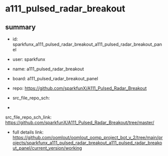 # a111_pulsed_radar_breakout
 
## summary 
* id: sparkfunx_a111_pulsed_radar_breakout_a111_pulsed_radar_breakout_panel
* user: sparkfunx
* name: a111_pulsed_radar_breakout
* board: a111_pulsed_radar_breakout_panel
* repo: https://github.com/sparkfunX/A111_Pulsed_Radar_Breakout



* src_file_repo_sch: 
*
 src_file_repo_sch_link: https://github.com/sparkfunX/A111_Pulsed_Radar_Breakout/tree/master/
* full details link: https://github.com/oomlout/oomlout_oomp_project_bot_v_2/tree/main/projects/sparkfunx_a111_pulsed_radar_breakout_a111_pulsed_radar_breakout_panel/current_version/working  






